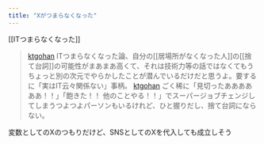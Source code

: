 ```yaml
---
title: "Xがつまらなくなった"
---
```


[[ITつまらなくなった]]

> [ktgohan](https://x.com/ktgohan/status/1825196062757577032) ITつまらなくなった論、自分の[[居場所がなくなった人]]の[[捨て台詞]]の可能性がまあまあ高くて、それは技術力等の話ではなくてもうちょっと別の次元でやらかしたことが潜んでいるだけだと思うよ。要するに「実はIT云々関係ない」事柄。
> [ktgohan](https://x.com/ktgohan/status/1825196541365137846) ごく稀に「見切ったああああああ！！」「飽きた！！ 他のことやる！！」でスーパージョブチェンジしてしまうつよつよパーソンもいるけれど、ひと握りだし、捨て台詞にならない。

変数としてのXのつもりだけど、SNSとしてのXを代入しても成立しそう
